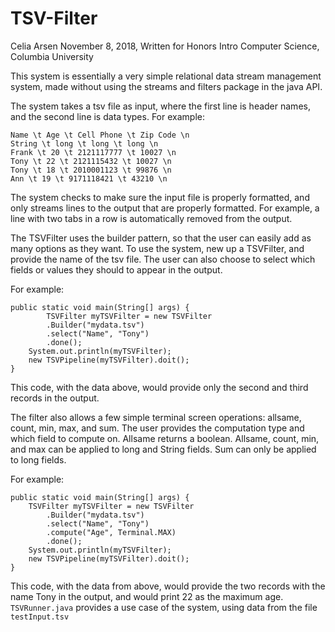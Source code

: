 # TSV-Filter

Celia Arsen
November 8, 2018,
Written for Honors Intro Computer Science, Columbia University

This system is essentially a very simple relational data stream management system, made without using the streams and filters 
package in the java API. 

The system takes a tsv file as input, where the first line is header names, and the second line is data types. For example:

```
Name \t Age \t Cell Phone \t Zip Code \n
String \t long \t long \t long \n
Frank \t 20 \t 2121117777 \t 10027 \n
Tony \t 22 \t 2121115432 \t 10027 \n
Tony \t 18 \t 2010001123 \t 99876 \n
Ann \t 19 \t 9171118421 \t 43210 \n
```

The system checks to make sure the input file is properly formatted, and only streams lines to the output that are properly formatted. 
For example, a line with two tabs in a row is automatically removed from the output.

The TSVFilter uses the builder pattern, so that the user can easily add as many options as they want.
To use the system, new up a TSVFilter, and provide the name of the tsv file. The user can also choose to select which fields or values 
they should to appear in the output. 

For example:

```
public static void main(String[] args) {
        TSVFilter myTSVFilter = new TSVFilter
        .Builder("mydata.tsv")
        .select("Name", "Tony")
        .done();    
    System.out.println(myTSVFilter);
    new TSVPipeline(myTSVFilter).doit();
}
```

This code, with the data above, would provide only the second and third records in the output. 

The filter also allows a few simple terminal screen operations: allsame, count, min, max, and sum. The user provides the computation 
type and which field to compute on. Allsame returns a boolean. Allsame, count, min, and max can be applied to long and String fields. 
Sum can only be applied to long fields. 

For example:
```
public static void main(String[] args) {
    TSVFilter myTSVFilter = new TSVFilter
        .Builder("mydata.tsv")
        .select("Name", "Tony")
        .compute("Age", Terminal.MAX)
        .done();
    System.out.println(myTSVFilter);
    new TSVPipeline(myTSVFilter).doit();
}
```
This code, with the data from above, would provide the two records with the name Tony in the output, and would print 22 as the maximum
age. ```TSVRunner.java``` provides a use case of the system, using data from the file ```testInput.tsv```

